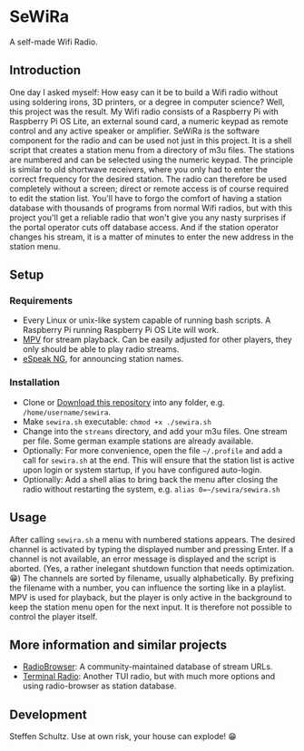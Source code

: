 # SeWiRa
A self-made Wifi Radio.

## Introduction

One day I asked myself: How easy can it be to build a Wifi radio without using soldering irons, 3D printers, or a degree in computer science? Well, this project was the result. My Wifi radio consists of a Raspberry Pi with Raspberry Pi OS Lite, an external sound card, a numeric keypad as remote control and any active speaker or amplifier. SeWiRa is the software component for the radio and can be used not just in this project. It is a shell script that creates a station menu from a directory of m3u files. The stations are numbered and can be selected using the numeric keypad. The principle is similar to old shortwave receivers, where you only had to enter the correct frequency for the desired station. The radio can therefore be used completely without a screen; direct or remote access is of course required to edit the station list. You'll have to forgo the comfort of having a station database with thousands of programs from normal Wifi radios, but with this project you'll get a reliable radio that won't give you any nasty surprises if the portal operator cuts off database access. And if the station operator changes his stream, it is a matter of minutes to enter the new address in the station menu. 

## Setup

### Requirements

* Every Linux or unix-like system capable of running bash scripts. A Raspberry Pi running Raspberry Pi OS Lite will work.
* [MPV](https://mpv.io/) for stream playback. Can be easily adjusted for other players, they only should be able to play radio streams. 
* [eSpeak NG](https://github.com/espeak-ng/espeak-ng), for announcing station names.

### Installation

* Clone or [Download this repository](https://github.com/schulle4u/sewira/archive/refs/heads/main.zip) into any folder, e.g. `/home/username/sewira`. 
* Make `sewira.sh` executable: `chmod +x ./sewira.sh`
* Change into the `streams` directory, and add your m3u files. One stream per file. Some german example stations are already available.
* Optionally: For more convenience, open the file `~/.profile`  and add a call for `sewira.sh` at the end. This will ensure that the station list is active upon login or system startup, if you have configured auto-login. 
* Optionally: Add a shell alias to bring back the menu after closing the radio without restarting the system, e.g. `alias 0=~/sewira/sewira.sh`

## Usage

After calling `sewira.sh` a menu with numbered stations appears. The desired channel is activated by typing the displayed number and pressing Enter. If a channel is not available, an error message is displayed and the script is aborted. (Yes, a rather inelegant shutdown function that needs optimization. 😁) The channels are sorted by filename, usually alphabetically. By prefixing the filename with a number, you can influence the sorting like in a playlist. MPV is used for playback, but the player is only active in the background to keep the station menu open for the next input. It is therefore not possible to control the player itself. 

## More information and similar projects

* [RadioBrowser](https://radio-browser.info): A community-maintained database of stream URLs.
* [Terminal Radio](https://github.com/shinokada/tera): Another TUI radio, but with much more options and using radio-browser as station database. 

## Development

Steffen Schultz. Use at own risk, your house can explode! 😁
